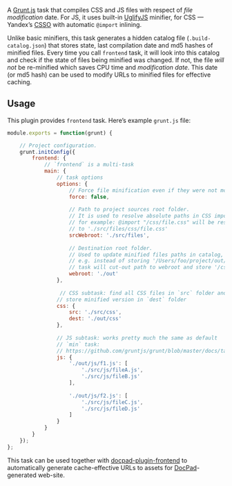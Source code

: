 A [Grunt.js](http://gruntjs.com) task that compiles CSS and JS files with respect of _file modification_ date. For JS, it uses built-in [UglifyJS](https://github.com/mishoo/UglifyJS) minifier, for CSS — Yandex’s [CSSO](https://github.com/css/csso) with automatic `@import` inlining.

Unlike basic minifiers, this task generates a hidden catalog file (`.build-catalog.json`) that stores state, last compilation date and md5 hashes of minified files. Every time you call `frontend` task, it will look into this catalog and check if the state of files being minified was changed. If not, the file _will not_ be re-minified which saves CPU time and _modification date_. This date (or md5 hash) can be used to modify URLs to minified files for effective caching.

## Usage ##

This plugin provides `frontend` task. Here’s example `grunt.js` file:

```js
module.exports = function(grunt) {

    // Project configuration.
    grunt.initConfig({
        frontend: {
            // `frontend` is a multi-task
            main: {
                // task options
                options: {
                    // Force file minification even if they were not modified
                    force: false,
        
                    // Path to project sources root folder.
                    // It is used to resolve absolute paths in CSS imports,
                    // for example: @import "/css/file.css" will be resolved 
                    // to './src/files/css/file.css'
                    srcWebroot: './src/files',
        
                    // Destination root folder.
                    // Used to update minified files paths in catalog,
                    // e.g. instead of storing '/Users/foo/project/out/css/minified.css' path, 
                    // task will cut-out path to webroot and store '/css/minified.css' instead
                    webroot: './out'
                },
                
                 // CSS subtask: find all CSS files in `src` folder and 
                // store minified version in `dest` folder
                css: {
                    src: './src/css',
                    dest: './out/css'
                },
                
                // JS subtask: works pretty much the same as default 
                // `min` task:
                // https://github.com/gruntjs/grunt/blob/master/docs/task_min.md
                js: {
                    './out/js/f1.js': [
                        './src/js/fileA.js',
                        './src/js/fileB.js'
                    ],
    
                    './out/js/f2.js': [
                        './src/js/fileC.js',
                        './src/js/fileD.js'
                    ]
                }
            }
        }
    });
};
```

This task can be used together with [docpad-plugin-frontend](https://github.com/sergeche/docpad-plugin-frontend) to automatically generate cache-effective URLs to assets for [DocPad](https://github.com/bevry/docpad)-generated web-site.
